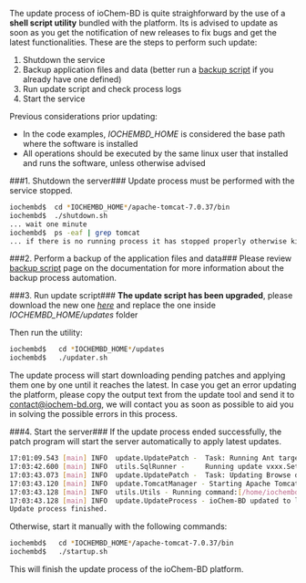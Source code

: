 The update process of ioChem-BD is quite straighforward by the use of a **shell script  utility**  bundled with the platform. Its is advised to update as soon as you get the notification of new releases to fix bugs and get the latest functionalities. 
These are the steps to perform such update:
   1. Shutdown the service
   2. Backup application files and data (better run a [backup script](https://documentation.iochem-bd.org/backup-policy.html) if you already have one defined)
   3. Run update script and check process logs 
   4. Start the service


Previous considerations prior updating:
  * In the code examples,  *IOCHEMBD_HOME* is considered the base path where the software is installed 
  * All operations should be executed by the same linux user that installed and runs the software, unless otherwise advised

###1. Shutdown the server### 
Update process must be performed with the service stopped.

```bash
iochembd$  cd *IOCHEMBD_HOME*/apache-tomcat-7.0.37/bin
iochembd$  ./shutdown.sh
... wait one minute
iochembd$  ps -eaf | grep tomcat
... if there is no running process it has stopped properly otherwise kill the process
```

###2. Perform a backup of the application files and data###
Please review [backup script](https://documentation.iochem-bd.org/backup-policy.html) page on the documentation for more information about the backup process automation.

###3. Run update script###
**The update script has been upgraded**, please download the new one *[here](/files/updater.sh)* and replace the one inside  *IOCHEMBD_HOME/updates* folder

Then run the utility:
```bash
iochembd$   cd *IOCHEMBD_HOME*/updates
iochembd$   ./updater.sh
```

The update process will start downloading pending patches and applying them one by one until it reaches the latest. 
In case you get an error updating the platform, please copy the output text from the update tool and send it to contact@iochem-bd.org, we will contact you as soon as possible to aid you in solving the possible errors in this process.

###4. Start the server###
If the update process ended successfully, the patch program will start the server automatically to apply latest updates.

```bash
17:01:09.543 [main] INFO  update.UpdatePatch -  Task: Running Ant target : update
17:03:42.600 [main] INFO  utils.SqlRunner -     Running update vxxx.SetCalculationOrdering
17:03:43.073 [main] INFO  update.UpdatePatch -  Task: Updating Browse dspace.cfg file
17:03:43.120 [main] INFO  update.TomcatManager - Starting Apache Tomcat...  <== Server started
17:03:43.128 [main] INFO  utils.Utils - Running command:[/home/iochembd/iochem-bd/apache-tomcat-7.0.37/bin/startup.sh]
17:03:43.128 [main] INFO  update.UpdateProcess - ioChem-BD updated to latest version.
Update process finished.
```

Otherwise, start it manually with the following commands:
```bash
iochembd$   cd *IOCHEMBD_HOME*/apache-tomcat-7.0.37/bin
iochembd$   ./startup.sh
```
This will finish the update process of the ioChem-BD platform.
